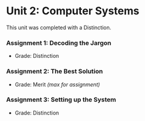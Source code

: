 # Unit 2: Computer Systems
This unit was completed with a Distinction.

### Assignment 1: Decoding the Jargon
- Grade: Distinction

### Assignment 2: The Best Solution
- Grade: Merit _(max for assignment)_

### Assignment 3: Setting up the System
- Grade: Distinction
